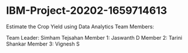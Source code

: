 # IBM-Project-20202-1659714613
Estimate the Crop Yield using Data Analytics
Team Members:

  Team Leader: Simham Tejsahan
  Member 1: Jaswanth D
  Member 2: Tarini Shankar
  Member 3: Vignesh S
